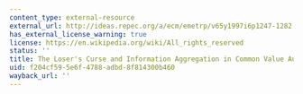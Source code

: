 ```yaml
---
content_type: external-resource
external_url: http://ideas.repec.org/a/ecm/emetrp/v65y1997i6p1247-1282.html
has_external_license_warning: true
license: https://en.wikipedia.org/wiki/All_rights_reserved
status: ''
title: The Loser's Curse and Information Aggregation in Common Value Auctions
uid: f204cf59-5e6f-4788-adbd-8f814300b460
wayback_url: ''
---
```

